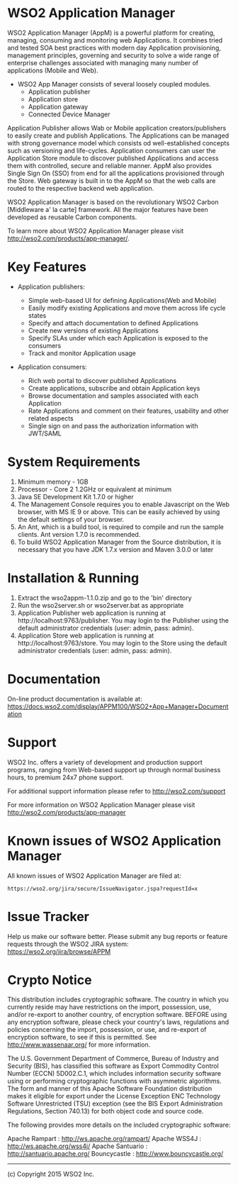 WSO2 Application Manager
========================

WSO2 Application Manager (AppM) is a powerful platform for creating, managing,
consuming and monitoring web Applications. It combines tried and tested SOA best practices
with modern day Application provisioning, management principles, governing and security
to solve a wide range of enterprise challenges associated with managing many number of
applications (Mobile and Web).

* WSO2 App Manager consists of several loosely coupled modules.
    - Application publisher
    - Application store
    - Application gateway
    - Connected Device Manager

Application Publisher allows Wab or Mobile application creators/publishers to easily
create and publish Applications. The Applications can be managed with strong
governance model which consists od well-established concepts such as versioning and
life-cycles. Application consumers can user the Application Store module to discover
published Applications and access them with controlled, secure and reliable manner.
AppM also provides Single Sign On (SSO) from end for all the applications provisioned
through the Store. Web gateway is built in to the AppM so that the web calls are
routed to the respective backend web application.


WSO2 Application Manager is based on the revolutionary WSO2 Carbon [Middleware a' la carte]
framework. All the major features have been developed as reusable Carbon
components.

To learn more about WSO2 Application Manager please visit <http://wso2.com/products/app-manager/>.

Key Features
=============

* Application publishers:
    - Simple web-based UI for defining Applications(Web and Mobile)
    - Easily modify existing Applications and move them across life cycle states
    - Specify and attach documentation to defined Applications
    - Create new versions of existing Applications
    - Specify SLAs under which each Application is exposed to the consumers
    - Track and monitor Application usage

* Application consumers:
    - Rich web portal to discover published Applications
    - Create applications, subscribe and obtain Application keys
    - Browse documentation and samples associated with each Application
    - Rate Applications and comment on their features, usability and other related aspects
    - Single sign on and pass the authorization information with JWT/SAML

System Requirements
==================================

1. Minimum memory - 1GB
2. Processor      - Core 2 1.2GHz or equivalent at minimum
3. Java SE Development Kit 1.7.0 or higher
4. The Management Console requires you to enable Javascript on the Web browser,
   with MS IE 9 or above. This can be easily achieved by using the default settings of your browser.
5. An Ant, which is a build tool, is required to compile and run the sample clients.
   Ant version 1.7.0 is recommended.
6. To build WSO2 Application Manager from the Source distribution, it is necessary that
   you have JDK 1.7.x version and Maven 3.0.0 or later

Installation & Running
==================================

1. Extract the wso2appm-1.1.0.zip and go to the 'bin' directory
2. Run the wso2server.sh or wso2server.bat as appropriate
3. Application Publisher web application is running at http://localhost:9763/publisher.
   You may login to the Publisher using the default administrator credentials
   (user: admin, pass: admin).
4. Application Store web application is running at http://localhost:9763/store.
   You may login to the Store using the default administrator credentials
   (user: admin, pass: admin).

Documentation
==============

On-line product documentation is available at:
    <https://docs.wso2.com/display/APPM100/WSO2+App+Manager+Documentation>

Support
==================================

WSO2 Inc. offers a variety of development and production support
programs, ranging from Web-based support up through normal business
hours, to premium 24x7 phone support.

For additional support information please refer to <http://wso2.com/support>

For more information on WSO2 Application Manager please visit <http://wso2.com/products/app-manager>

Known issues of WSO2 Application Manager
========================================

All known issues of WSO2 Application Manager are filed at:

    https://wso2.org/jira/secure/IssueNavigator.jspa?requestId=x

Issue Tracker
==================================

Help us make our software better. Please submit any bug reports or feature
requests through the WSO2 JIRA system:
    <https://wso2.org/jira/browse/APPM>


Crypto Notice
==================================

   This distribution includes cryptographic software.  The country in
   which you currently reside may have restrictions on the import,
   possession, use, and/or re-export to another country, of
   encryption software.  BEFORE using any encryption software, please
   check your country's laws, regulations and policies concerning the
   import, possession, or use, and re-export of encryption software, to
   see if this is permitted.  See <http://www.wassenaar.org/> for more
   information.

   The U.S. Government Department of Commerce, Bureau of Industry and
   Security (BIS), has classified this software as Export Commodity
   Control Number (ECCN) 5D002.C.1, which includes information security
   software using or performing cryptographic functions with asymmetric
   algorithms.  The form and manner of this Apache Software Foundation
   distribution makes it eligible for export under the License Exception
   ENC Technology Software Unrestricted (TSU) exception (see the BIS
   Export Administration Regulations, Section 740.13) for both object
   code and source code.

   The following provides more details on the included cryptographic
   software:

   Apache Rampart   : <http://ws.apache.org/rampart/>
   Apache WSS4J     : <http://ws.apache.org/wss4j/>
   Apache Santuario : <http://santuario.apache.org/>
   Bouncycastle     : <http://www.bouncycastle.org/>

--------------------------------------------------------------------------------
(c) Copyright 2015 WSO2 Inc.

